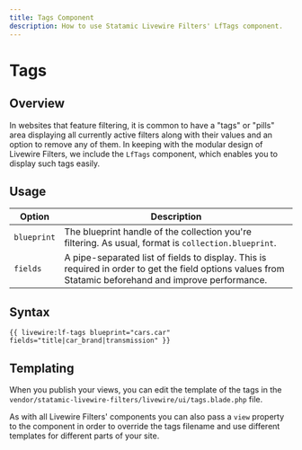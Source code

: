 ```yaml
---
title: Tags Component
description: How to use Statamic Livewire Filters' LfTags component.
---
```


# Tags

## Overview

In websites that feature filtering, it is common to have a "tags" or "pills" area displaying all currently active filters along with their values and an option to remove any of them. In keeping with the modular design of Livewire Filters, we include the `LfTags` component, which enables you to display such tags easily. 

## Usage

| Option | Description |
|--------|-------------|
| `blueprint` | The blueprint handle of the collection you're filtering. As usual, format is `collection.blueprint`. |
| `fields` | A pipe-separated list of fields to display. This is required in order to get the field options values from Statamic beforehand and improve performance. |

## Syntax

```antlers
{{ livewire:lf-tags blueprint="cars.car" fields="title|car_brand|transmission" }}
```

## Templating

When you publish your views, you can edit the template of the tags in the `vendor/statamic-livewire-filters/livewire/ui/tags.blade.php` file.

As with all Livewire Filters' components you can also pass a `view` property to the component in order to override the tags filename and use different templates for different parts of your site.